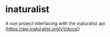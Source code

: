 # inaturalist
A vue project interfacing with the inaturalist api (https://api.inaturalist.org/v1/docs/)
